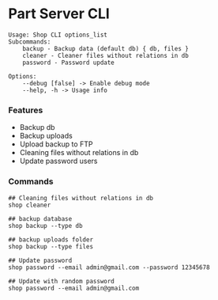 Part Server CLI
===================

```
Usage: Shop CLI options_list
Subcommands: 
    backup - Backup data (default db) { db, files }
    cleaner - Cleaner files without relations in db
    password - Password update

Options: 
    --debug [false] -> Enable debug mode 
    --help, -h -> Usage info 
```

### Features

* Backup db
* Backup uploads
* Upload backup to FTP
* Cleaning files without relations in db
* Update password users

### Commands

```shell
## Cleaning files without relations in db
shop cleaner

## backup database
shop backup --type db

## backup uploads folder
shop backup --type files

## Update password
shop password --email admin@gmail.com --password 12345678

## Update with random password
shop password --email admin@gmail.com
```